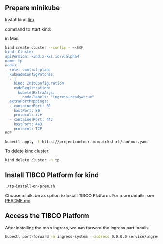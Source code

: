 ## Prepare minikube

Install kind [link](https://kind.sigs.k8s.io/docs/user/quick-start/)

command to start kind:

in Mac:
```bash
kind create cluster --config - <<EOF
kind: Cluster
apiVersion: kind.x-k8s.io/v1alpha4
name: tp
nodes:
- role: control-plane
  kubeadmConfigPatches:
  - |
    kind: InitConfiguration
    nodeRegistration:
      kubeletExtraArgs:
        node-labels: "ingress-ready=true"
  extraPortMappings:
  - containerPort: 80
    hostPort: 80
    protocol: TCP
  - containerPort: 443
    hostPort: 443
    protocol: TCP
EOF
```

```bash
kubectl apply -f https://projectcontour.io/quickstart/contour.yaml
```

To delete kind cluster:
```bash
kind delete cluster -n tp
```

## Install TIBCO Platform for kind

```bash
./tp-install-on-prem.sh
```

Choose minikube as option to install TIBCO Platform. For more details, see [README.md](README.md)

## Access the TIBCO Platform

After installing the main ingress, we can forward the ingress port locally:
```bash
kubectl port-forward -n ingress-system --address 0.0.0.0 service/ingress-nginx-controller 80:http 443:https
```
